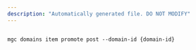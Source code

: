```yaml
---
description: "Automatically generated file. DO NOT MODIFY"
---
```


```cli

mgc domains item promote post --domain-id {domain-id}

```